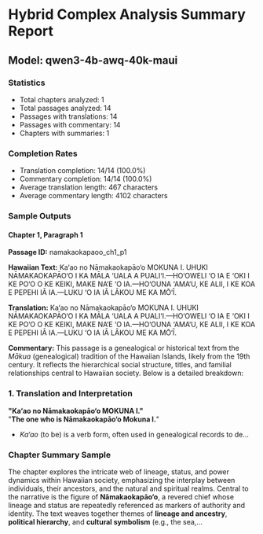 # Hybrid Complex Analysis Summary Report
## Model: qwen3-4b-awq-40k-maui

### Statistics
- Total chapters analyzed: 1
- Total passages analyzed: 14
- Passages with translations: 14
- Passages with commentary: 14
- Chapters with summaries: 1

### Completion Rates
- Translation completion: 14/14 (100.0%)
- Commentary completion: 14/14 (100.0%)
- Average translation length: 467 characters
- Average commentary length: 4102 characters

### Sample Outputs

#### Chapter 1, Paragraph 1
**Passage ID:** namakaokapaoo_ch1_p1

**Hawaiian Text:**
Ka‘ao no Nāmakaokapāo‘o  MOKUNA I.  UHUKI NĀMAKAOKAPĀO‘O I KA MĀLA ‘UALA A  PUALI‘I.—HO‘OWELI ‘O IA E ‘OKI I KE PO‘O O KE  KEIKI, MAKE NA‘E ‘O IA.—HO‘OUNA ‘AMA‘U, KE   ALII, I KE KOA E PEPEHI IĀ IA.—LUKU ‘O IA IĀ  LĀKOU ME KA MŌ‘Ī.

**Translation:**
Ka‘ao no Nāmakaokapāo‘o MOKUNA I. UHUKI NĀMAKAOKAPĀO‘O I KA MĀLA ‘UALA A PUALI‘I.—HO‘OWELI ‘O IA E ‘OKI I KE PO‘O O KE KEIKI, MAKE NA‘E ‘O IA.—HO‘OUNA ‘AMA‘U, KE ALII, I KE KOA E PEPEHI IĀ IA.—LUKU ‘O IA IĀ LĀKOU ME KA MŌ‘Ī.

**Commentary:**
This passage is a genealogical or historical text from the *Mākua* (genealogical) tradition of the Hawaiian Islands, likely from the 19th century. It reflects the hierarchical social structure, titles, and familial relationships central to Hawaiian society. Below is a detailed breakdown:  

### **1. Translation and Interpretation**  
**"Ka‘ao no Nāmakaokapāo‘o MOKUNA I."**  
"**The one who is Nāmakaokapāo‘o Mokuna I.**"  
- *Ka‘ao* (to be) is a verb form, often used in genealogical records to de...

### Chapter Summary Sample
The chapter explores the intricate web of lineage, status, and power dynamics within Hawaiian society, emphasizing the interplay between individuals, their ancestors, and the natural and spiritual realms. Central to the narrative is the figure of **Nāmakaokapāo‘o**, a revered chief whose lineage and status are repeatedly referenced as markers of authority and identity. The text weaves together themes of **lineage and ancestry**, **political hierarchy**, and **cultural symbolism** (e.g., the sea,...